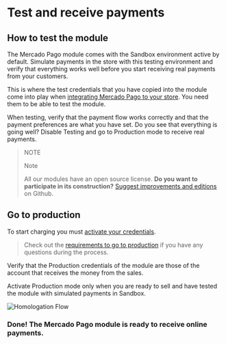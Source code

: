# Test and receive payments

## How to test the module

The Mercado Pago module comes with the Sandbox environment active by default. Simulate payments in the store with this testing environment and verify that everything works well before you start receiving real payments from your customers.
 
This is where the test credentials that you have copied into the module come into play when [integrating Mercado Pago to your store](https://www.mercadopago[FAKER][URL][DOMAIN]/developers/en/guides/plugins/woocommerce/integration/). You need them to be able to test the module.

When testing, verify that the payment flow works correctly and that the payment preferences are what you have set. Do you see that everything is going well? Disable Testing and go to Production mode to receive real payments.

> NOTE
>
> Note
>
> All our modules have an open source license. **Do you want to participate in its construction?** [Suggest improvements and editions](https://github.com/mercadopago/cart-woocommerce) on Github.

## Go to production

To start charging you must [activate your credentials](https://www.mercadopago.com/mla/account/credentials/).

> Check out the [requirements to go to production](https://www.mercadopago[FAKER][URL][DOMAIN]/developers/es/guides/online-payments/checkout-api/goto-production/) if you have any questions during the process.

Verify that the Production credentials of the module are those of the account that receives the money from the sales.

Activate Production mode only when you are ready to sell and have tested the module with simulated payments in Sandbox.

![Homologation Flow](/images/woocomerce/es_woo_homologacion.gif)

### **Done! The Mercado Pago module is ready to receive online payments.**